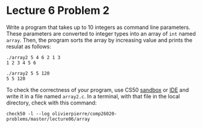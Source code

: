 # Lecture 6 Problem 2

Write a program that takes up to 10 integers as command line parameters. These
parameters are converted to integer types into an array of `int` named `array`.
Then, the program sorts the array by increasing value and prints the resulat as
follows:

```shell
./array2 5 4 6 2 1 3 
1 2 3 4 5 6

./array2 5 5 120
5 5 120
```

To check the correctness of your program, use CS50 [sandbox](sandbox.cs50.io)
or [IDE](ide.cs50.io) and write it in a file named `array2.c`. In a terminal,
with that file in the local directory, check with this command:
```shell
check50 -l --log olivierpierre/comp26020-problems/master/lecture06/array
```
